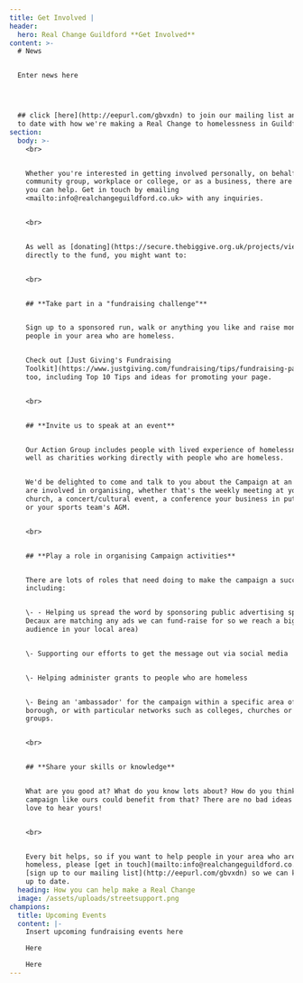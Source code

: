 ```yaml
---
title: Get Involved |
header:
  hero: Real Change Guildford **Get Involved**
content: >-
  # News


  Enter news here




  ## click [here](http://eepurl.com/gbvxdn) to join our mailing list and stay up
  to date with how we're making a Real Change to homelessness in Guildford
section:
  body: >-
    <br>


    Whether you're interested in getting involved personally, on behalf of your
    community group, workplace or college, or as a business, there are many ways
    you can help. Get in touch by emailing
    <mailto:info@realchangeguildford.co.uk> with any inquiries.


    <br>


    As well as [donating](https://secure.thebiggive.org.uk/projects/view/31176)
    directly to the fund, you might want to:


    <br>


    ## **Take part in a "fundraising challenge"**


    Sign up to a sponsored run, walk or anything you like and raise money for
    people in your area who are homeless.


    Check out [Just Giving's Fundraising
    Toolkit](https://www.justgiving.com/fundraising/tips/fundraising-page-toolkit)
    too, including Top 10 Tips and ideas for promoting your page.


    <br>


    ## **Invite us to speak at an event**


    Our Action Group includes people with lived experience of homelessness as
    well as charities working directly with people who are homeless. 


    We'd be delighted to come and talk to you about the Campaign at an event you
    are involved in organising, whether that's the weekly meeting at your
    church, a concert/cultural event, a conference your business in putting on
    or your sports team's AGM. 


    <br>


    ## **Play a role in organising Campaign activities**


    There are lots of roles that need doing to make the campaign a success,
    including:


    \- - Helping us spread the word by sponsoring public advertising space (JC
    Decaux are matching any ads we can fund-raise for so we reach a bigger
    audience in your local area)


    \- Supporting our efforts to get the message out via social media


    \- Helping administer grants to people who are homeless


    \- Being an 'ambassador' for the campaign within a specific area of the
    borough, or with particular networks such as colleges, churches or community
    groups.


    <br>


    ## **Share your skills or knowledge**


    What are you good at? What do you know lots about? How do you think a
    campaign like ours could benefit from that? There are no bad ideas and we'd
    love to hear yours! 


    <br>


    Every bit helps, so if you want to help people in your area who are
    homeless, please [get in touch](mailto:info@realchangeguildford.co.uk) or
    [sign up to our mailing list](http://eepurl.com/gbvxdn) so we can keep you
    up to date.
  heading: How you can help make a Real Change
  image: /assets/uploads/streetsupport.png
champions:
  title: Upcoming Events
  content: |-
    Insert upcoming fundraising events here

    Here

    Here
---
```



